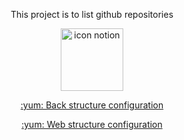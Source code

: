 <p align="center">
  This project is to list github repositories
<p/>

<p align="center">
  <img width="100px" src="https://upload-icon.s3.us-east-2.amazonaws.com/uploads/icons/png/6560335421556105714-512.png" alt="icon notion">
<p/>

<p align="center">
  <a target="_blank" href="https://www.notion.so/config-back-ts-133f315f0e664326b737ce01f38db417">:yum: Back structure configuration</a>  
<p/>

<p align="center">
  <a target="_blank" href="https://www.notion.so/Config-Front-Web-ts-f77e6d3533ef46888b605196c84a280a">:yum: Web structure configuration</a>
<p/>
